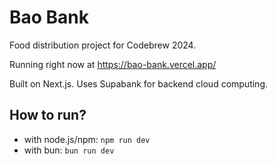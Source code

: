 # Bao Bank

Food distribution project for Codebrew 2024.

Running right now at https://bao-bank.vercel.app/

Built on Next.js. Uses Supabank for backend cloud computing.

## How to run?
- with node.js/npm: `npm run dev`
- with bun: `bun run dev`
